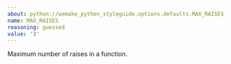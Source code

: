 ```yaml
---
about: python://wemake_python_styleguide.options.defaults.MAX_RAISES
name: MAX_RAISES
reasoning: guessed
value: '3'
---
```


Maximum number of raises in a function.